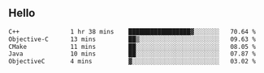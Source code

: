 ## Hello
<!--START_SECTION:waka-->

```txt
C++              1 hr 38 mins    █████████████████▓░░░░░░░   70.64 %
Objective-C      13 mins         ██▒░░░░░░░░░░░░░░░░░░░░░░   09.63 %
CMake            11 mins         ██░░░░░░░░░░░░░░░░░░░░░░░   08.05 %
Java             10 mins         ██░░░░░░░░░░░░░░░░░░░░░░░   07.87 %
ObjectiveC       4 mins          ▓░░░░░░░░░░░░░░░░░░░░░░░░   03.02 %
```

<!--END_SECTION:waka-->
